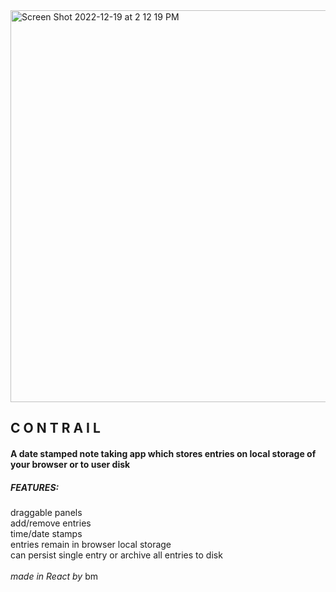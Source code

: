 <img width="627" alt="Screen Shot 2022-12-19 at 2 12 19 PM" src="https://user-images.githubusercontent.com/117685534/208536737-f37d4130-fa7b-495a-8129-f6714ab2f442.png">
<h2>C O N T R A I L</h2>
<h4>A date stamped note taking app which stores entries on local storage of your browser or to user disk</h4>

<h5>FEATURES:</h5>
draggable panels<br>
add/remove entries<br>
time/date stamps<br>
entries remain in browser local storage<br>
can persist single entry or archive all entries to disk<br>
<br>
<i>made in React by</i> bm
